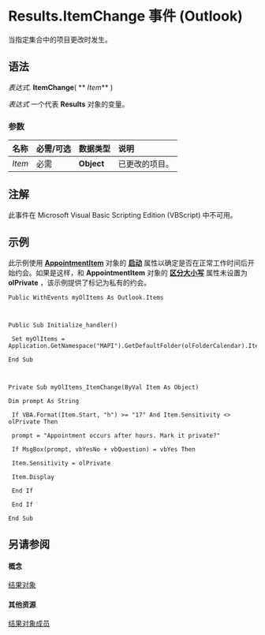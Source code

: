 
# Results.ItemChange 事件 (Outlook)

当指定集合中的项目更改时发生。


## 语法

 _表达式_. **ItemChange**( ** _Item_** )

 _表达式_ 一个代表 **Results** 对象的变量。


### 参数



|**名称**|**必需/可选**|**数据类型**|**说明**|
|:-----|:-----|:-----|:-----|
| _Item_|必需|**Object**|已更改的项目。|

## 注解

此事件在 Microsoft Visual Basic Scripting Edition (VBScript) 中不可用。


## 示例

此示例使用 **[AppointmentItem](204a409d-654e-27aa-643a-8344c631b82d.md)** 对象的 **[启动](1b869a9d-fe08-6efb-48b1-f33cf9ea0024.md)** 属性以确定是否在正常工作时间后开始约会。如果是这样，和 **AppointmentItem** 对象的 **[区分大小写](1e5aec44-3328-f6fe-6ee4-019a4afc8d21.md)** 属性未设置为 **olPrivate** ，该示例提供了标记为私有的约会。


```
Public WithEvents myOlItems As Outlook.Items 
 
 
 
Public Sub Initialize_handler() 
 
 Set myOlItems = Application.GetNamespace("MAPI").GetDefaultFolder(olFolderCalendar).Items 
 
End Sub 
 
 
 
Private Sub myOlItems_ItemChange(ByVal Item As Object) 
 
Dim prompt As String 
 
 If VBA.Format(Item.Start, "h") >= "17" And Item.Sensitivity <> olPrivate Then 
 
 prompt = "Appointment occurs after hours. Mark it private?" 
 
 If MsgBox(prompt, vbYesNo + vbQuestion) = vbYes Then 
 
 Item.Sensitivity = olPrivate 
 
 Item.Display 
 
 End If 
 
 End If 
 
End Sub
```


## 另请参阅


#### 概念


[结果对象](59057f6f-8f6d-eed0-c945-240b9593b7ea.md)
#### 其他资源


[结果对象成员](650f59fb-0dbd-3f5f-b289-2dfe9e33c20e.md)